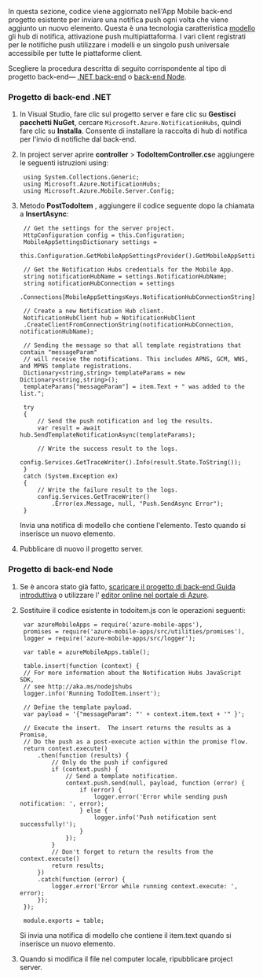 In questa sezione, codice viene aggiornato nell'App Mobile back-end progetto esistente per inviare una notifica push ogni volta che viene aggiunto un nuovo elemento. Questa è una tecnologia caratteristica [modello](../articles/notification-hubs/notification-hubs-templates-cross-platform-push-messages.md) gli hub di notifica, attivazione push multipiattaforma. I vari client registrati per le notifiche push utilizzare i modelli e un singolo push universale accessibile per tutte le piattaforme client.

Scegliere la procedura descritta di seguito corrispondente al tipo di progetto back-end&mdash; [.NET back-end](#dotnet) o [back-end Node](#nodejs).

### <a name="dotnet"></a>Progetto di back-end .NET
1. In Visual Studio, fare clic sul progetto server e fare clic su **Gestisci pacchetti NuGet**, cercare `Microsoft.Azure.NotificationHubs`, quindi fare clic su **Installa**. Consente di installare la raccolta di hub di notifica per l'invio di notifiche dal back-end.

3. In project server aprire **controller** > **TodoItemController.cs**e aggiungere le seguenti istruzioni using:

        using System.Collections.Generic;
        using Microsoft.Azure.NotificationHubs;
        using Microsoft.Azure.Mobile.Server.Config;
    

2. Metodo **PostTodoItem** , aggiungere il codice seguente dopo la chiamata a **InsertAsync**:  

        // Get the settings for the server project.
        HttpConfiguration config = this.Configuration;
        MobileAppSettingsDictionary settings = 
            this.Configuration.GetMobileAppSettingsProvider().GetMobileAppSettings();
        
        // Get the Notification Hubs credentials for the Mobile App.
        string notificationHubName = settings.NotificationHubName;
        string notificationHubConnection = settings
            .Connections[MobileAppSettingsKeys.NotificationHubConnectionString].ConnectionString;

        // Create a new Notification Hub client.
        NotificationHubClient hub = NotificationHubClient
        .CreateClientFromConnectionString(notificationHubConnection, notificationHubName);

        // Sending the message so that all template registrations that contain "messageParam"
        // will receive the notifications. This includes APNS, GCM, WNS, and MPNS template registrations.
        Dictionary<string,string> templateParams = new Dictionary<string,string>();
        templateParams["messageParam"] = item.Text + " was added to the list.";

        try
        {
            // Send the push notification and log the results.
            var result = await hub.SendTemplateNotificationAsync(templateParams);

            // Write the success result to the logs.
            config.Services.GetTraceWriter().Info(result.State.ToString());
        }
        catch (System.Exception ex)
        {
            // Write the failure result to the logs.
            config.Services.GetTraceWriter()
                .Error(ex.Message, null, "Push.SendAsync Error");
        }

    Invia una notifica di modello che contiene l'elemento. Testo quando si inserisce un nuovo elemento.

4. Pubblicare di nuovo il progetto server. 

### <a name="nodejs"></a>Progetto di back-end Node

1. Se è ancora stato già fatto, [scaricare il progetto di back-end Guida introduttiva](app-service-mobile-node-backend-how-to-use-server-sdk.md#download-quickstart) o utilizzare l' [editor online nel portale di Azure](app-service-mobile-node-backend-how-to-use-server-sdk.md#online-editor).

2. Sostituire il codice esistente in todoitem.js con le operazioni seguenti:

        var azureMobileApps = require('azure-mobile-apps'),
        promises = require('azure-mobile-apps/src/utilities/promises'),
        logger = require('azure-mobile-apps/src/logger');
    
        var table = azureMobileApps.table();
        
        table.insert(function (context) {
        // For more information about the Notification Hubs JavaScript SDK, 
        // see http://aka.ms/nodejshubs
        logger.info('Running TodoItem.insert');
        
        // Define the template payload.
        var payload = '{"messageParam": "' + context.item.text + '" }';  
        
        // Execute the insert.  The insert returns the results as a Promise,
        // Do the push as a post-execute action within the promise flow.
        return context.execute()
            .then(function (results) {
                // Only do the push if configured
                if (context.push) {
                    // Send a template notification.
                    context.push.send(null, payload, function (error) {
                        if (error) {
                            logger.error('Error while sending push notification: ', error);
                        } else {
                            logger.info('Push notification sent successfully!');
                        }
                    });
                }
                // Don't forget to return the results from the context.execute()
                return results;
            })
            .catch(function (error) {
                logger.error('Error while running context.execute: ', error);
            });
        });

        module.exports = table;  

    Si invia una notifica di modello che contiene il item.text quando si inserisce un nuovo elemento.

2. Quando si modifica il file nel computer locale, ripubblicare project server.
